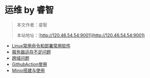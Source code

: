 # 运维 by 睿智

> 本文作者：睿智
>
> 本站地址：[http://120.46.54.54:9001](http://120.46.54.54:9001)

- [Linux常用命令和部署常用软件](Linux部署常用软件.md)
- [服务器运存不足问题](服务器运存不足问题.md)
- [跨域问题](跨域问题.md)
- [GithubAction使用](GithubAction使用.md)
- [Minio搭建与使用](Minio搭建与使用.md)

